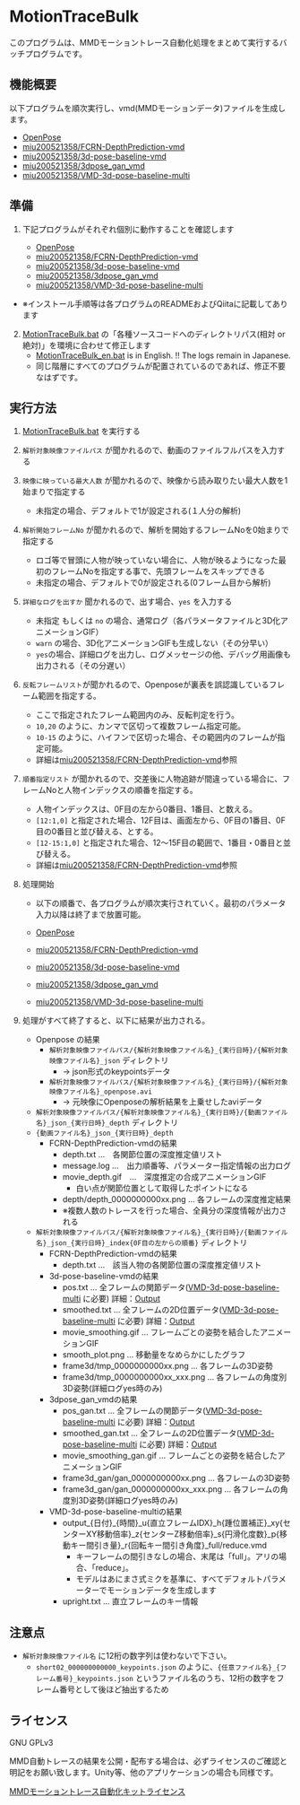 # MotionTraceBulk

このプログラムは、MMDモーショントレース自動化処理をまとめて実行するバッチプログラムです。

## 機能概要

以下プログラムを順次実行し、vmd(MMDモーションデータ)ファイルを生成します。

 - [OpenPose](https://github.com/CMU-Perceptual-Computing-Lab/openpose)
 - [miu200521358/FCRN-DepthPrediction-vmd](https://github.com/miu200521358/FCRN-DepthPrediction-vmd)
 - [miu200521358/3d-pose-baseline-vmd](https://github.com/miu200521358/3d-pose-baseline-vmd)
 - [miu200521358/3dpose_gan_vmd](https://github.com/miu200521358/3dpose_gan_vmd)
 - [miu200521358/VMD-3d-pose-baseline-multi](https://github.com/miu200521358/VMD-3d-pose-baseline-multi)


## 準備

1. 下記プログラムがそれぞれ個別に動作することを確認します

     - [OpenPose](https://github.com/CMU-Perceptual-Computing-Lab/openpose)
     - [miu200521358/FCRN-DepthPrediction-vmd](https://github.com/miu200521358/FCRN-DepthPrediction-vmd)
     - [miu200521358/3d-pose-baseline-vmd](https://github.com/miu200521358/3d-pose-baseline-vmd)
     - [miu200521358/3dpose_gan_vmd](https://github.com/miu200521358/3dpose_gan_vmd)
     - [miu200521358/VMD-3d-pose-baseline-multi](https://github.com/miu200521358/VMD-3d-pose-baseline-multi)

 - ※インストール手順等は各プログラムのREADMEおよびQiitaに記載してあります

2. [MotionTraceBulk.bat](MotionTraceBulk.bat) の「各種ソースコードへのディレクトリパス(相対 or 絶対)」を環境に合わせて修正します
    - [MotionTraceBulk_en.bat](MotionTraceBulk_en.bat) is in English. !! The logs remain in Japanese.
    - 同じ階層にすべてのプログラムが配置されているのであれば、修正不要なはずです。

## 実行方法

1. [MotionTraceBulk.bat](MotionTraceBulk.bat) を実行する
1. `解析対象映像ファイルパス` が聞かれるので、動画のファイルフルパスを入力する
1. `映像に映っている最大人数` が聞かれるので、映像から読み取りたい最大人数を1始まりで指定する
    - 未指定の場合、デフォルトで1が設定される(１人分の解析)
1. `解析開始フレームNo` が聞かれるので、解析を開始するフレームNoを0始まりで指定する
    - ロゴ等で冒頭に人物が映っていない場合に、人物が映るようになった最初のフレームNoを指定する事で、先頭フレームをスキップできる
    - 未指定の場合、デフォルトで0が設定される(0フレーム目から解析)
1. `詳細なログを出すか` 聞かれるので、出す場合、`yes` を入力する
    - 未指定 もしくは `no` の場合、通常ログ（各パラメータファイルと3D化アニメーションGIF）
    - `warn` の場合、3D化アニメーションGIFも生成しない（その分早い）
    - `yes`の場合、詳細ログを出力し、ログメッセージの他、デバッグ用画像も出力される（その分遅い）
1. `反転フレームリスト`が聞かれるので、Openposeが裏表を誤認識しているフレーム範囲を指定する。
	- ここで指定されたフレーム範囲内のみ、反転判定を行う。
	- `10,20` のように、カンマで区切って複数フレーム指定可能。
	- `10-15` のように、ハイフンで区切った場合、その範囲内のフレームが指定可能。
	- 詳細は[miu200521358/FCRN-DepthPrediction-vmd](https://github.com/miu200521358/FCRN-DepthPrediction-vmd)参照
1. `順番指定リスト` が聞かれるので、交差後に人物追跡が間違っている場合に、フレームNoと人物インデックスの順番を指定する。
	- 人物インデックスは、0F目の左から0番目、1番目、と数える。
	- `[12:1,0]` と指定された場合、12F目は、画面左から、0F目の1番目、0F目の0番目と並び替える、とする。
	- `[12-15:1,0]` と指定された場合、12～15F目の範囲で、1番目・0番目と並び替える。
	- 詳細は[miu200521358/FCRN-DepthPrediction-vmd](https://github.com/miu200521358/FCRN-DepthPrediction-vmd)参照
1. 処理開始
    - 以下の順番で、各プログラムが順次実行されていく。最初のパラメータ入力以降は終了まで放置可能。
    
    - [OpenPose](https://github.com/CMU-Perceptual-Computing-Lab/openpose)
    - [miu200521358/FCRN-DepthPrediction-vmd](https://github.com/miu200521358/FCRN-DepthPrediction-vmd)
    - [miu200521358/3d-pose-baseline-vmd](https://github.com/miu200521358/3d-pose-baseline-vmd)
    - [miu200521358/3dpose_gan_vmd](https://github.com/miu200521358/3dpose_gan_vmd)
    - [miu200521358/VMD-3d-pose-baseline-multi](https://github.com/miu200521358/VMD-3d-pose-baseline-multi)
     
1. 処理がすべて終了すると、以下に結果が出力される。
    - Openpose の結果
        - `解析対象映像ファイルパス/{解析対象映像ファイル名}_{実行日時}/{解析対象映像ファイル名}_json` ディレクトリ
            - → json形式のkeypointsデータ
        - `解析対象映像ファイルパス/{解析対象映像ファイル名}_{実行日時}/{解析対象映像ファイル名}_openpose.avi`
            - → 元映像にOpenposeの解析結果を上乗せしたaviデータ
    - `解析対象映像ファイルパス/{解析対象映像ファイル名}_{実行日時}/{動画ファイル名}_json_{実行日時}_depth` ディレクトリ
	- `{動画ファイル名}_json_{実行日時}_depth`
    	- FCRN-DepthPrediction-vmdの結果
		    - depth.txt …　各関節位置の深度推定値リスト
		    - message.log …　出力順番等、パラメーター指定情報の出力ログ
		    - movie_depth.gif　…　深度推定の合成アニメーションGIF
		        - 白い点が関節位置として取得したポイントになる
		    - depth/depth_0000000000xx.png … 各フレームの深度推定結果
		    - ※複数人数のトレースを行った場合、全員分の深度情報が出力される
    - `解析対象映像ファイルパス/{解析対象映像ファイル名}_{実行日時}/{動画ファイル名}_json_{実行日時}_index{0F目の左からの順番}` ディレクトリ
    	- FCRN-DepthPrediction-vmdの結果
		    - depth.txt …　該当人物の各関節位置の深度推定値リスト
        - 3d-pose-baseline-vmdの結果
            - pos.txt … 全フレームの関節データ([VMD-3d-pose-baseline-multi](https://github.com/miu200521358/VMD-3d-pose-baseline-multi) に必要) 詳細：[Output](doc/Output.md)
            - smoothed.txt … 全フレームの2D位置データ([VMD-3d-pose-baseline-multi](https://github.com/miu200521358/VMD-3d-pose-baseline-multi) に必要) 詳細：[Output](doc/Output.md)
            - movie_smoothing.gif … フレームごとの姿勢を結合したアニメーションGIF
            - smooth_plot.png … 移動量をなめらかにしたグラフ
            - frame3d/tmp_0000000000xx.png … 各フレームの3D姿勢
            - frame3d/tmp_0000000000xx_xxx.png … 各フレームの角度別3D姿勢(詳細ログyes時のみ)
        - 3dpose_gan_vmdの結果
            - pos_gan.txt … 全フレームの関節データ([VMD-3d-pose-baseline-multi](https://github.com/miu200521358/VMD-3d-pose-baseline-multi) に必要) 詳細：[Output](https://github.com/miu200521358/3d-pose-baseline-vmd/blob/master/doc/Output.md)
            - smoothed_gan.txt … 全フレームの2D位置データ([VMD-3d-pose-baseline-multi](https://github.com/miu200521358/VMD-3d-pose-baseline-multi) に必要) 詳細：[Output](https://github.com/miu200521358/3d-pose-baseline-vmd/blob/master/doc/Output.md)
            - movie_smoothing_gan.gif … フレームごとの姿勢を結合したアニメーションGIF
            - frame3d_gan/gan_0000000000xx.png … 各フレームの3D姿勢
            - frame3d_gan/gan_0000000000xx_xxx.png … 各フレームの角度別3D姿勢(詳細ログyes時のみ)
        - VMD-3d-pose-baseline-multiの結果
            - output_{日付}_{時間}_u{直立フレームIDX}_h{踵位置補正}_xy{センターXY移動倍率}_z{センターZ移動倍率}_s{円滑化度数}_p{移動キー間引き量}_r{回転キー間引き角度}_full/reduce.vmd
                - キーフレームの間引きなしの場合、末尾は「full」。アリの場合、「reduce」。
                - モデルはあにまさ式ミクを基準に、すべてデフォルトパラメーターでモーションデータを生成します
            - upright.txt … 直立フレームのキー情報

## 注意点

- `解析対象映像ファイル名` に12桁の数字列は使わないで下さい。
    - `short02_000000000000_keypoints.json` のように、`{任意ファイル名}_{フレーム番号}_keypoints.json` というファイル名のうち、12桁の数字をフレーム番号として後ほど抽出するため

## ライセンス
GNU GPLv3

MMD自動トレースの結果を公開・配布する場合は、必ずライセンスのご確認と明記をお願い致します。Unity等、他のアプリケーションの場合も同様です。

[MMDモーショントレース自動化キットライセンス](https://ch.nicovideo.jp/miu200521358/blomaga/ar1686913)
